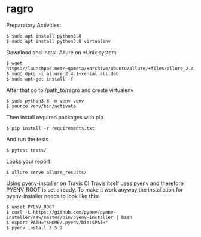 # ragro


Preparatory Activities:
```
$ sudo apt install python3.8
$ sudo apt install python3.8 virtualenv
```

Download and Install Allure on *Unix system
```
$ wget https://launchpad.net/~qameta/+archive/ubuntu/allure/+files/allure_2.4.1~xenial_all.deb
$ sudo dpkg -i allure_2.4.1~xenial_all.deb
$ sudo apt-get install -f
```

After that go to /path_to/ragro and create virtualenv
```
$ sudo python3.8 -m venv venv
$ source venv/bin/activate
```
Then install required packages with pip
```
$ pip install -r requirements.txt
```
And run the tests
```
$ pytest tests/
```

Looks your report
```
$ allure serve allure_results/
```

Using pyenv-installer on Travis CI
Travis itself uses pyenv and therefore PYENV_ROOT is set already. To make it work anyway the installation for pyenv-installer needs to look like this:

```
$ unset PYENV_ROOT
$ curl -L https://github.com/pyenv/pyenv-installer/raw/master/bin/pyenv-installer | bash
$ export PATH="$HOME/.pyenv/bin:$PATH"
$ pyenv install 3.5.2
```
